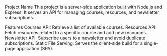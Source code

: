 Project Name
This project is a server-side application built with Node.js and Express. It serves an API for managing courses, resources, and newsletter subscriptions.

Features
Courses API: Retrieve a list of available courses.
Resources API: Fetch resources related to a specific course and add new resources.
Newsletter API: Subscribe users to a newsletter and avoid duplicate subscriptions.
Static File Serving: Serves the client-side build for a single-page application (SPA).
